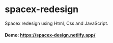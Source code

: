 # spacex-redesign

Spacex redesign using Html, Css and JavaScript.

#### Demo: https://spacex-design.netlify.app/
